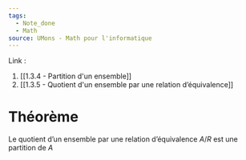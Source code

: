 ```yaml
---
tags:
  - Note_done
  - Math
source: UMons - Math pour l'informatique
---
```


Link :
1. [[1.3.4 - Partition d'un ensemble]]
2. [[1.3.5 - Quotient d'un ensemble par une relation d’équivalence]]

# Théorème
Le quotient d’un ensemble par une relation d’équivalence $A/R$ est une partition de $A$ 
